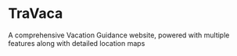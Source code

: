 # TraVaca
A comprehensive Vacation Guidance website, powered with multiple features along with detailed location maps 
